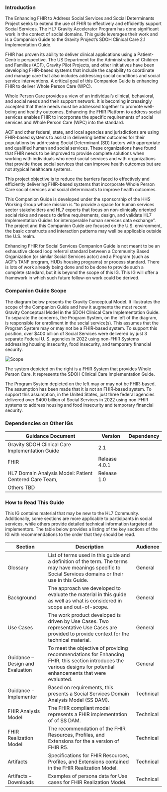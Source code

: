 ### Introduction
The Enhancing FHIR to Address Social Services and Social Determinants Project seeks to extend the use of FHIR to effectively and efficiently support Social Services. The HL7 Gravity Accelerator Program has done significant work in the context of social domains. This guide leverages their work and is a Companion Guide to the Gravity Project’s SDOH Clinical Care 2.1 Implementation Guide.

FHIR has proven its ability to deliver clinical applications using a Patient-Centric perspective. The US Department for the Administration of Children and Families (ACF), Gravity Pilot Projects, and other initiatives have been developing FHIR-based systems that include the capability to coordinate and manage care that also includes addressing social conditions and social service interventions. A critical goal of this Companion Guide is enhancing FHIR to deliver Whole Person Care (WPC).

Whole Person Care provides a view of an individual’s clinical, behavioral, and social needs and their support network. It is becoming increasingly accepted that these needs must be addressed together to promote well-being and healthy outcomes. Enhancing the FHIR Platform to address social services enables FHIR to incorporate the specific requirements of social services and  Whole Person Care (WPC) into the standard.

ACF and other federal, state, and local agencies and jurisdictions are using FHIR-based systems to assist in delivering better outcomes for their populations by addressing Social Determinant (SD) factors with appropriate and qualified human and social services. These organizations have found that FHIR needs to be improved to provide complete solutions when working with individuals who need social services and with organizations that provide those social services that can improve health outcomes but are not atypical healthcare systems.

This project objective is to reduce the barriers faced to effectively and efficiently delivering FHIR-based systems that incorporate Whole Person Care social services and social determinants to improve health outcomes.

This Companion Guide is developed under the sponsorship of the HHS Working Group whose mission is “to provide a space for human services sector stakeholders and HL7 experts that focus on non-clinically oriented social risks and needs to define requirements, design, and validate HL7 Implementation Guides for interoperable human services data exchange”. The project and this Companion Guide are focused on the U.S. environment, the basic constructs and interaction patterns may well be applicable outside the U.S. realm.

Enhancing FHIR for Social Services Companion Guide is not meant to be an exhaustive closed loop referral standard between a Community Based Organization (or similar Social Services actor) and a Program (such as ACF’s TANF program, HUDs housing programs) or process standard. There is lots of work already being done and to be done to provide such a complete standard, but it is beyond the scope of this IG. This IG will offer a framework in which such future follow-on work could be derived.

### Companion Guide Scope
The diagram below presents the Gravity Conceptual Model. It illustrates the scope of the Companion Guide and how it augments the most recent Gravity Conceptual Model in the SDOH Clinical Care Implementation Guide. To separate the concerns, the  Program System, on the left of the diagram, is responsible for enrollment in the social service(s).  This assumes that the Program System may or may not be a FHIR-based system. To support this position, over $400 billion of Social Services were delivered by just 3 separate Federal U. S. agencies in 2022 using non-FHIR Systems addressing housing insecurity, food insecurity, and temporary financial security.

![Scope](CompanionGuideScope.png)

The system depicted on the right is a FHIR System that provides Whole Person Care. It represents the SDOH Clinical Care Implementation Guide.

The Program System depicted on the left may or may not be FHIR-based. The assumption has been made that it is not an FHIR-based system. To support this assumption, in the United States, just three federal agencies delivered over $400 billion of Social Services in 2022 using non-FHIR systems to address housing and food insecurity and temporary financial security.

### Dependencies on Other IGs

|Guidance Document |Version |Dependency|
|---|---|---|
|Gravity SDOH Clinical Care Implementation Guide |2.1|
|FHIR |Release 4.0.1||
|HL7 Domain Analysis Model: Patient Centered Care Team,|Release 1.0|
|Others TBD||

### How to Read This Guide

This IG contains material that may be new to the HL7 Community. Additionally, some sections are more applicable to participants in social services, while others provide detailed technical information targeted at implementors. The table below provides a listing of the key sections of the IG with recommendations to the order that they should be read.

|Section|Description|Audience|
|---|---|---|
Glossary |List of terms used in this guide and a definition of the term. The terms may have meanings specific to Social Services domains or their use in this Guide. |General
Background |The approach we developed to evaluate the material in this guide as well as what is considered in scope and out-of-scope.|General
Use Cases |The work product developed is driven by Use Cases. Two representative Use Cases are provided to provide context for the technical material.|General
Guidance – Design and Evaluation |To meet the objective of providing recommendations for Enhancing FHIR, this section introduces the various designs for potential enhancements that were evaluated. |General
Guidance - Implementor |Based on requirements, this presents a Social Services Domain Analysis Model (SS DAM).|Technical 
FHIR Analysis Model |The FHIR compliant model represents a FHIR implementation of of SS DAM.|Technical
FHIR Realization Model |The recommendation of the FHIR Resources, Profiles, and Extensions for the a version of FHIR R5.|Technical
Artifacts |Specifications for FHIR Resources, Profiles, and Extensions contained in the FHIR Realization Model.|Technical
Artifacts – Downloads |Examples of persona data for Use cases for FHIR Realization Model.|Technical|
